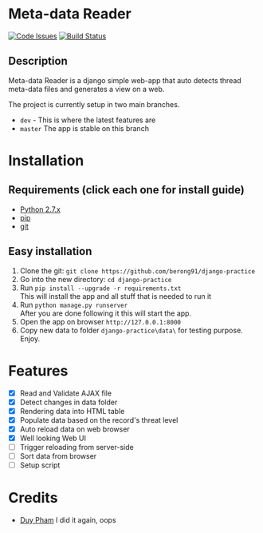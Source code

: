 # Meta-data Reader
[![Code Issues](https://www.quantifiedcode.com/api/v1/project/aaa830e2a8a148ce8a86200796335430/badge.svg)](https://www.quantifiedcode.com/app/project/aaa830e2a8a148ce8a86200796335430)
[![Build Status](https://travis-ci.org/berong91/django-practice.svg?branch=master)](https://travis-ci.org/berong91/django-practice)

## Description
Meta-data Reader is a django simple web-app that auto detects thread meta-data files and generates a view on a web.

The project is currently setup in two main branches. 
- `dev` - This is where the latest features are
- `master` The app is stable on this branch

# Installation

## Requirements (click each one for install guide)
- [Python 2.7.x](http://docs.python-guide.org/en/latest/starting/installation/)
- [pip](https://pip.pypa.io/en/stable/installing/)
- [git](https://git-scm.com/book/en/v2/Getting-Started-Installing-Git)

## Easy installation
1. Clone the git: `git clone https://github.com/berong91/django-practice`
2. Go into the new directory: `cd django-practice`
3. Run `pip install --upgrade -r requirements.txt`  
    This will install the app and all stuff that is needed to run it
4. Run `python manage.py runserver`  
    After you are done following it this will start the app.
5. Open the app on browser `http://127.0.0.1:8000`
6. Copy new data to folder `django-practice\data\` for testing purpose. Enjoy.

# Features
- [x] Read and Validate AJAX file
- [x] Detect changes in data folder
- [x] Rendering data into HTML table
- [x] Populate data based on the record's threat level 
- [x] Auto reload data on web browser
- [x] Well looking Web UI
- [ ] Trigger reloading from server-side
- [ ] Sort data from browser
- [ ] Setup script

# Credits
- [Duy Pham](https://github.com/berong91) I did it again, oops
